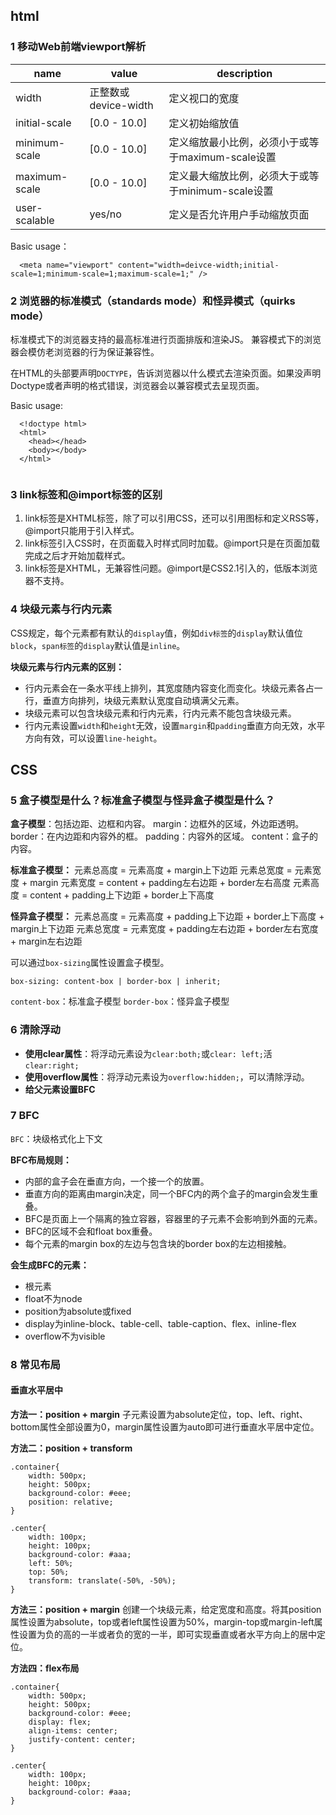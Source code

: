 ## html

### 1 移动Web前端viewport解析

| name          | value                | description                                       |
| ------------- | -------------------- | ------------------------------------------------- |
| width         | 正整数或device-width | 定义视口的宽度                                    |
| initial-scale | [0.0 - 10.0]         | 定义初始缩放值                                    |
| minimum-scale | [0.0 - 10.0]         | 定义缩放最小比例，必须小于或等于maximum-scale设置 |
| maximum-scale | [0.0 - 10.0]         | 定义最大缩放比例，必须大于或等于minimum-scale设置 |
| user-scalable | yes/no               | 定义是否允许用户手动缩放页面                      |

Basic usage：

```
  <meta name="viewport" content="width=deivce-width;initial-scale=1;minimum-scale=1;maximum-scale=1;" />
```

### 2 浏览器的标准模式（standards mode）和怪异模式（quirks mode）

标准模式下的浏览器支持的最高标准进行页面排版和渲染JS。
兼容模式下的浏览器会模仿老浏览器的行为保证兼容性。

在HTML的头部要声明`DOCTYPE`，告诉浏览器以什么模式去渲染页面。如果没声明Doctype或者声明的格式错误，浏览器会以兼容模式去呈现页面。

Basic usage:

```
  <!doctype html>
  <html>
    <head></head>
    <body></body>
  </html>
  
```

### 3 link标签和@import标签的区别

1. link标签是XHTML标签，除了可以引用CSS，还可以引用图标和定义RSS等，@import只能用于引入样式。
2. link标签引入CSS时，在页面载入时样式同时加载。@import只是在页面加载完成之后才开始加载样式。
3. link标签是XHTML，无兼容性问题。@import是CSS2.1引入的，低版本浏览器不支持。

### 4 块级元素与行内元素

CSS规定，每个元素都有默认的`display`值，例如`div标签`的`display`默认值位`block`，`span标签`的`display`默认值是`inline`。

**块级元素与行内元素的区别：**

- 行内元素会在一条水平线上排列，其宽度随内容变化而变化。块级元素各占一行，垂直方向排列，块级元素默认宽度自动填满父元素。
- 块级元素可以包含块级元素和行内元素，行内元素不能包含块级元素。
- 行内元素设置`width`和`height`无效，设置`margin`和`padding`垂直方向无效，水平方向有效，可以设置`line-height`。

## CSS

### 5 盒子模型是什么？标准盒子模型与怪异盒子模型是什么？

**盒子模型**：包括边距、边框和内容。
margin：边框外的区域，外边距透明。
border：在内边距和内容外的框。
padding：内容外的区域。
content：盒子的内容。

**标准盒子模型：**
元素总高度 = 元素高度 + margin上下边距
元素总宽度 = 元素宽度 + margin
元素宽度 = content + padding左右边距 + border左右高度
元素高度 = content + padding上下边距 + border上下高度

**怪异盒子模型：**
元素总高度 = 元素高度 + padding上下边距 + border上下高度 + margin上下边距
元素总宽度 = 元素宽度 + padding左右边距 + border左右宽度 + margin左右边距

可以通过`box-sizing`属性设置盒子模型。

```
box-sizing: content-box | border-box | inherit;
```

`content-box`：标准盒子模型
`border-box`：怪异盒子模型

### 6 清除浮动

- **使用clear属性**：将浮动元素设为`clear:both;`或`clear: left;`活`clear:right;`
- **使用overflow属性**：将浮动元素设为`overflow:hidden;`，可以清除浮动。
- **给父元素设置BFC**

### 7 BFC

`BFC`：块级格式化上下文

**BFC布局规则：**

- 内部的盒子会在垂直方向，一个接一个的放置。
- 垂直方向的距离由margin决定，同一个BFC内的两个盒子的margin会发生重叠。
- BFC是页面上一个隔离的独立容器，容器里的子元素不会影响到外面的元素。
- BFC的区域不会和float box重叠。
- 每个元素的margin box的左边与包含块的border box的左边相接触。

**会生成BFC的元素：**

- 根元素
- float不为node
- position为absolute或fixed
- display为inline-block、table-cell、table-caption、flex、inline-flex
- overflow不为visible

### 8 常见布局

#### 垂直水平居中

**方法一：position + margin**
子元素设置为absolute定位，top、left、right、bottom属性全部设置为0，margin属性设置为auto即可进行垂直水平居中定位。

**方法二：position + transform**

```
.container{
	width: 500px;
	height: 500px;
	background-color: #eee;
	position: relative;
}

.center{
	width: 100px;
	height: 100px;
	background-color: #aaa;
	left: 50%;
	top: 50%;
	transform: translate(-50%, -50%);
}
```

**方法三：position + margin**
创建一个块级元素，给定宽度和高度。将其position属性设置为absolute，top或者left属性设置为50%，margin-top或margin-left属性设置为负的高的一半或者负的宽的一半，即可实现垂直或者水平方向上的居中定位。

**方法四：flex布局**

```
.container{
	width: 500px;
	height: 500px;
	background-color: #eee;
	display: flex;
	align-items: center;
	justify-content: center;
}

.center{
	width: 100px;
	height: 100px;
	background-color: #aaa;
}
```